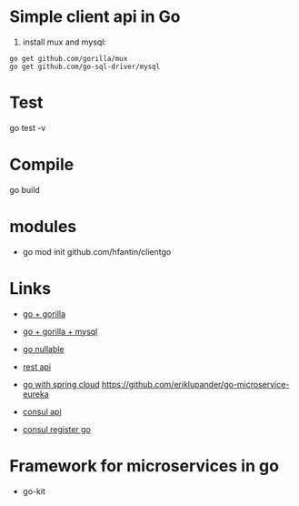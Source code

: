 # Simple client api in Go

1. install mux and mysql:

```
go get github.com/gorilla/mux
go get github.com/go-sql-driver/mysql
```

# Test

go test -v

# Compile

go build

# modules

- go mod init github.com/hfantin/clientgo

# Links

- [go + gorilla](https://medium.com/@rafaelacioly/construindo-uma-api-restful-com-go-d6007e4faff6)
- [go + gorilla + mysql](https://medium.com/@kelvin_sp/building-and-testing-a-rest-api-in-golang-using-gorilla-mux-and-mysql-1f0518818ff6)
- [go nullable](https://medium.com/aubergine-solutions/how-i-handled-null-possible-values-from-database-rows-in-golang-521fb0ee267)
- [rest api](https://medium.com/@adigunhammedolalekan/build-and-deploy-a-secure-rest-api-with-go-postgresql-jwt-and-gorm-6fadf3da505b)
- [go with spring cloud](https://callistaenterprise.se/blogg/teknik/2016/05/27/building-a-microservice-with-golang/)
  https://github.com/eriklupander/go-microservice-eureka

- [consul api](https://github.com/hashicorp/consul/blob/master/api/api.go)

- [consul register go](http://varunksaini.com/consul-service-discovery-golang/)

# Framework for microservices in go

- go-kit
